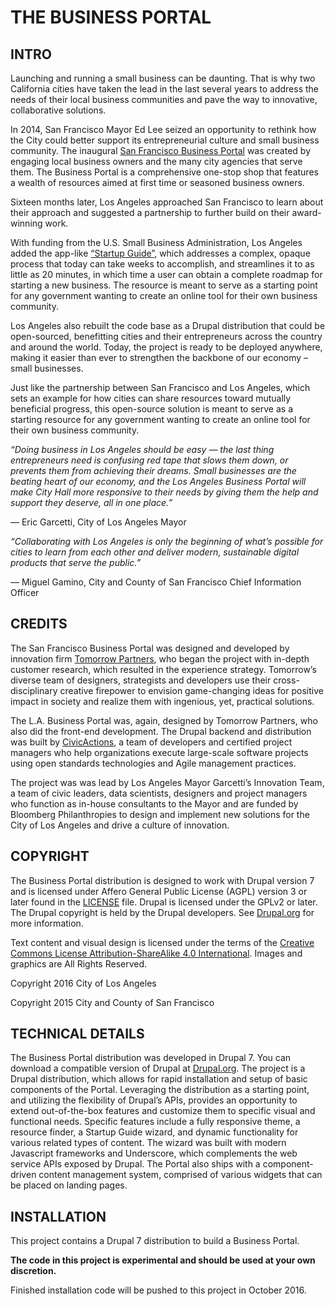 # THE BUSINESS PORTAL

## INTRO

Launching and running a small business can be daunting. That is why two California cities have taken the lead in the last several years to address the needs of their local business communities and pave the way to innovative, collaborative solutions. 

In 2014, San Francisco Mayor Ed Lee seized an opportunity to rethink how the City could better support its entrepreneurial culture and small business community. The inaugural [San Francisco Business Portal](http://businessportal.sfgov.org) was created by engaging local business owners and the many city agencies that serve them. The Business Portal is a comprehensive one-stop shop that features a wealth of resources aimed at first time or seasoned business owners. 

Sixteen months later, Los Angeles approached San Francisco to learn about their approach and suggested a partnership to further build on their award-winning work. 

With funding from the U.S. Small Business Administration, Los Angeles added the app-like [“Startup Guide”](http://business.lacity.org/startup-guide), which addresses a complex, opaque process that today can take weeks to accomplish, and streamlines it to as little as 20 minutes, in which time a user can obtain a complete roadmap for starting a new business. The resource is meant to serve as a starting point for any government wanting to create an online tool for their own business community. 

Los Angeles also rebuilt the code base as a Drupal distribution that could be open-sourced, benefitting cities and their entrepreneurs across the country and around the world. Today, the project is ready to be deployed anywhere, making it easier than ever to strengthen the backbone of our economy – small businesses. 

Just like the partnership between San Francisco and Los Angeles, which sets an example for how cities can share resources toward mutually beneficial progress, this open-source solution is meant to serve as a starting resource for any government wanting to create an online tool for their own business community.

*“Doing business in Los Angeles should be easy — the last thing entrepreneurs need is confusing red tape that slows them down, or prevents them from achieving their dreams. Small businesses are the beating heart of our economy, and the Los Angeles Business Portal will make City Hall more responsive to their needs by giving them the help and support they deserve, all in one place.”* 

— Eric Garcetti, City of Los Angeles Mayor

*“Collaborating with Los Angeles is only the beginning of what’s possible for cities to learn from each other and deliver modern, sustainable digital products that serve the public.”*

— Miguel Gamino, City and County of San Francisco Chief Information Officer  

## CREDITS
The San Francisco Business Portal was designed and developed by innovation firm [Tomorrow Partners](http://businessportal.tomorrowpartners.com), who began the project with in-depth customer research, which resulted in the experience strategy. Tomorrow’s diverse team of designers, strategists and developers use their cross-disciplinary creative firepower to envision game-changing ideas for positive impact in society and realize them with ingenious, yet, practical solutions. 

The L.A. Business Portal was, again, designed by Tomorrow Partners, who also did the front-end development. The Drupal backend and distribution was built by [CivicActions](http://civicactions.com), a team of developers and certified project managers who help organizations execute large-scale software projects using open standards technologies and Agile management practices.  

The project was was lead by Los Angeles Mayor Garcetti’s Innovation Team, a team of civic leaders, data scientists, designers and project managers who function as in-house consultants to the Mayor and are funded by Bloomberg Philanthropies to design and implement new solutions for the City of Los Angeles and drive a culture of innovation. 

## COPYRIGHT
The Business Portal distribution is designed to work with Drupal version 7 and is licensed under Affero General Public License (AGPL) version 3 or later found in the [LICENSE](https://github.com/StartupInADay/Los-Angeles-California/blob/master/LICENSE) file. 
Drupal is licensed under the GPLv2 or later. The Drupal copyright is held by the Drupal developers. See [Drupal.org](http://drupal.org) for more information.

Text content and visual design is licensed under the terms of the [Creative Commons License Attribution-ShareAlike 4.0 International](https://creativecommons.org/licenses/by-sa/4.0/).
Images and graphics are All Rights Reserved.

Copyright 2016 City of Los Angeles 

Copyright 2015 City and County of San Francisco 

## TECHNICAL DETAILS
The Business Portal distribution was developed in Drupal 7. You can download a compatible version of Drupal at [Drupal.org](https://www.drupal.org/project/drupal). The project is a Drupal distribution, which allows for rapid installation and setup of basic components of the Portal. Leveraging the distribution as a starting point, and utilizing the flexibility of Drupal’s APIs, provides an opportunity to extend out-of-the-box features and customize them to specific visual and functional needs. Specific features include a fully responsive theme, a resource finder, a Startup Guide wizard, and dynamic functionality for various related types of content. The wizard was built with modern Javascript frameworks and Underscore, which complements the web service APIs exposed by Drupal. The Portal also ships with a component-driven content management system, comprised of various widgets that can be placed on landing pages. 

## INSTALLATION
This project contains a Drupal 7 distribution to build a Business 
Portal.

**The code in this project is experimental and should be used at your
own discretion.** 

Finished installation code will be pushed to this project in October 
2016.
